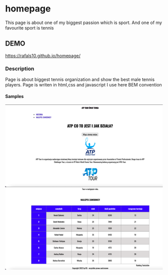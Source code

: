# homepage

This page is about one of my biggest passion which is sport. And one of my favourite sport is tennis

## DEMO

https://rafals10.github.io/homepage/

### Description

Page is about biggest tennis organization and show the best male tennis players.
Page is writen in html,css and javascript
I use here BEM convention

#### Samples

![picture](https://github.com/RafalS10/homepage/blob/main/images/homepage.jpg)
![sample](https://github.com/RafalS10/homepage/blob/main/images/homepage1.jpg)
